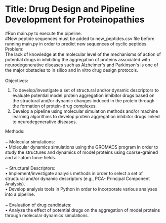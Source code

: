# Title: Drug Design and Pipeline Development for Proteinopathies
#Run main.py to execute the pipeline.\
#New peptide sequences must be added to new_peptides.csv file before running main.py in order to predict new sequences of cyclic peptides.\
Problem:\
The lack of knowledge at the molecular level of the mechanisms of action of potential drugs in
inhibiting the aggregation of proteins associated with neurodegenerative diseases such as
Alzheimer's and Parkinson's is one of the major obstacles to in silico and in vitro drug design
protocols. \
\
Objectives:
1. To develop/investigate a set of structural and/or dynamic descriptors to evaluate potential
model protein aggregation inhibitor drugs based on the structural and/or dynamic changes
induced in the protein through the formation of protein-drug complexes.
2. Develop a pipeline using molecular simulation methods and/or machine learning algorithms
to develop protein aggregation inhibitor drugs linked to neurodegenerative diseases.

Methods:\
\
− Molecular simulations:\
  • Molecular dynamics simulations using the GROMACS program in order to study the
structures and dynamics of model proteins using coarse-grained and all-atom force
fields.\
\
− Structural Descriptors:\
  • Implement/investigate analysis methods in order to select a set of structural and/or
dynamic descriptors (e.g., PCA- Principal Component Analysis).\
  • Develop analysis tools in Python in order to incorporate various analyses into a
pipeline.\
\
− Evaluation of drug candidates:\
  • Analyze the effect of potential drugs on the aggregation of model proteins through
molecular dynamics simulations.
